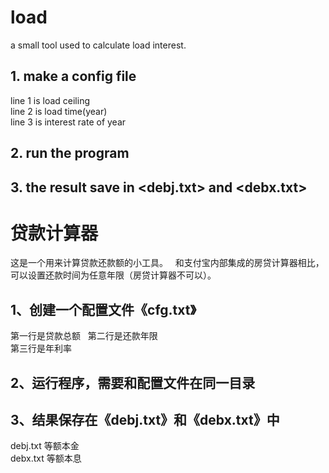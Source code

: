 # load
a small tool used to calculate load interest.  

## 1. make a config file
line 1 is load ceiling  
line 2 is load time(year)  
line 3 is interest rate of year  

## 2. run the program

## 3. the result save in <debj.txt> and <debx.txt>

# 贷款计算器
这是一个用来计算贷款还款额的小工具。    
和支付宝内部集成的房贷计算器相比，可以设置还款时间为任意年限（房贷计算器不可以）。
## 1、创建一个配置文件《cfg.txt》
第一行是贷款总额  
第二行是还款年限  
第三行是年利率  
## 2、运行程序，需要和配置文件在同一目录
## 3、结果保存在《debj.txt》和《debx.txt》中
debj.txt 等额本金  
debx.txt 等额本息

